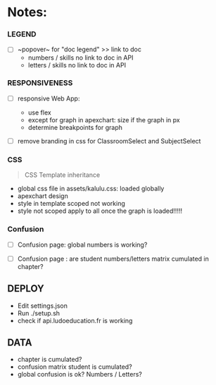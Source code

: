 # Notes:

### LEGEND
- [ ] ~popover~ for "doc legend" >> link to doc
    - numbers / skills no link to doc in API
    - letters / skills no link to doc in API

### RESPONSIVENESS
- [ ] responsive Web App:
    - use flex
    - except for graph in apexchart: size if the graph in px
    - determine breakpoints for graph 

- [ ] remove branding in css for ClassroomSelect and SubjectSelect

### CSS

> CSS Template inheritance

- global css file in assets/kalulu.css: loaded globally
- apexchart design
- style in template scoped not working
- style not scoped apply to all once the graph is loaded!!!!!


### Confusion
- [ ] Confusion page: global numbers is working?
- [ ] Confusion page : are student numbers/letters matrix cumulated in chapter?



## DEPLOY

- Edit settings.json
- Run ./setup.sh
- check if api.ludoeducation.fr is working


## DATA

- chapter is cumulated?
- confusion matrix student is cumulated?
- global confusion is ok? Numbers / Letters?